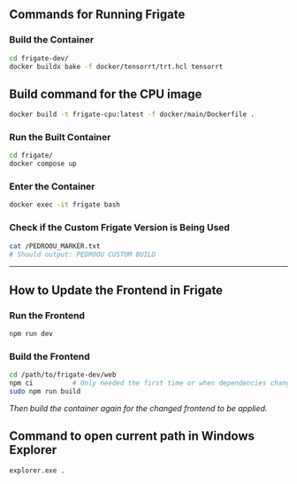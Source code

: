 ## Commands for Running Frigate

### Build the Container

```bash
cd frigate-dev/
docker buildx bake -f docker/tensorrt/trt.hcl tensorrt
```

## Build command for the CPU image

```bash
docker build -t frigate-cpu:latest -f docker/main/Dockerfile .
```

### Run the Built Container

```bash
cd frigate/
docker compose up
```

### Enter the Container

```bash
docker exec -it frigate bash
```

### Check if the Custom Frigate Version is Being Used

```bash
cat /PEDROOU_MARKER.txt
# Should output: PEDROOU CUSTOM BUILD
```

---

## How to Update the Frontend in Frigate

### Run the Frontend

```bash
npm run dev
```

### Build the Frontend

```bash
cd /path/to/frigate-dev/web
npm ci          # Only needed the first time or when dependencies change
sudo npm run build
```

*Then build the container again for the changed frontend to be applied.*

## Command to open current path in Windows Explorer

```bash
explorer.exe .
```
